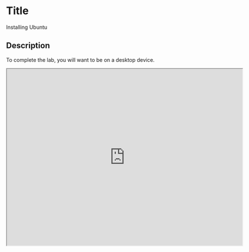 # Title
Installing Ubuntu


## Description
To complete the lab, you will want to be on a desktop device. 

<iframe src="https://drive.google.com/file/d/1ZBjeLqMmKuD4CnoHvUtOXW0iHRIW5roc/preview" width="640" height="480"></iframe>
